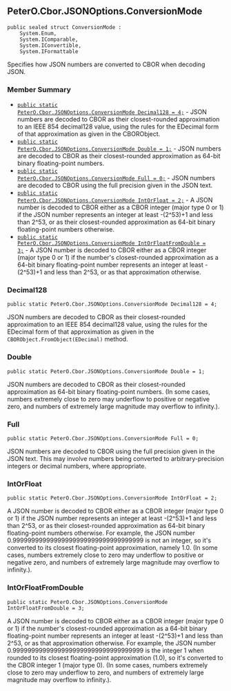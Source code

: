 ## PeterO.Cbor.JSONOptions.ConversionMode

    public sealed struct ConversionMode :
        System.Enum,
        System.IComparable,
        System.IConvertible,
        System.IFormattable

Specifies how JSON numbers are converted to CBOR when decoding JSON.

### Member Summary
* <code>[public static PeterO.Cbor.JSONOptions.ConversionMode Decimal128 = 4;](#Decimal128)</code> - JSON numbers are decoded to CBOR as their closest-rounded approximation to an IEEE 854 decimal128 value, using the rules for the EDecimal form of that approximation as given in the CBORObject.
* <code>[public static PeterO.Cbor.JSONOptions.ConversionMode Double = 1;](#Double)</code> - JSON numbers are decoded to CBOR as their closest-rounded approximation as 64-bit binary floating-point numbers.
* <code>[public static PeterO.Cbor.JSONOptions.ConversionMode Full = 0;](#Full)</code> - JSON numbers are decoded to CBOR using the full precision given in the JSON text.
* <code>[public static PeterO.Cbor.JSONOptions.ConversionMode IntOrFloat = 2;](#IntOrFloat)</code> - A JSON number is decoded to CBOR either as a CBOR integer (major type 0 or 1) if the JSON number represents an integer at least -(2^53)+1 and less than 2^53, or as their closest-rounded approximation as 64-bit binary floating-point numbers otherwise.
* <code>[public static PeterO.Cbor.JSONOptions.ConversionMode IntOrFloatFromDouble = 3;](#IntOrFloatFromDouble)</code> - A JSON number is decoded to CBOR either as a CBOR integer (major type 0 or 1) if the number's closest-rounded approximation as a 64-bit binary floating-point number represents an integer at least -(2^53)+1 and less than 2^53, or as that approximation otherwise.

<a id="Decimal128"></a>
### Decimal128

    public static PeterO.Cbor.JSONOptions.ConversionMode Decimal128 = 4;

JSON numbers are decoded to CBOR as their closest-rounded approximation to an IEEE 854 decimal128 value, using the rules for the EDecimal form of that approximation as given in the  `CBORObject.FromObject(EDecimal)`  method.

<a id="Double"></a>
### Double

    public static PeterO.Cbor.JSONOptions.ConversionMode Double = 1;

JSON numbers are decoded to CBOR as their closest-rounded approximation as 64-bit binary floating-point numbers. (In some cases, numbers extremely close to zero may underflow to positive or negative zero, and numbers of extremely large magnitude may overflow to infinity.).

<a id="Full"></a>
### Full

    public static PeterO.Cbor.JSONOptions.ConversionMode Full = 0;

JSON numbers are decoded to CBOR using the full precision given in the JSON text. This may involve numbers being converted to arbitrary-precision integers or decimal numbers, where appropriate.

<a id="IntOrFloat"></a>
### IntOrFloat

    public static PeterO.Cbor.JSONOptions.ConversionMode IntOrFloat = 2;

A JSON number is decoded to CBOR either as a CBOR integer (major type 0 or 1) if the JSON number represents an integer at least -(2^53)+1 and less than 2^53, or as their closest-rounded approximation as 64-bit binary floating-point numbers otherwise. For example, the JSON number 0.99999999999999999999999999999999999 is not an integer, so it's converted to its closest floating-point approximation, namely 1.0. (In some cases, numbers extremely close to zero may underflow to positive or negative zero, and numbers of extremely large magnitude may overflow to infinity.).

<a id="IntOrFloatFromDouble"></a>
### IntOrFloatFromDouble

    public static PeterO.Cbor.JSONOptions.ConversionMode IntOrFloatFromDouble = 3;

A JSON number is decoded to CBOR either as a CBOR integer (major type 0 or 1) if the number's closest-rounded approximation as a 64-bit binary floating-point number represents an integer at least -(2^53)+1 and less than 2^53, or as that approximation otherwise. For example, the JSON number 0.99999999999999999999999999999999999 is the integer 1 when rounded to its closest floating-point approximation (1.0), so it's converted to the CBOR integer 1 (major type 0). (In some cases, numbers extremely close to zero may underflow to zero, and numbers of extremely large magnitude may overflow to infinity.).
